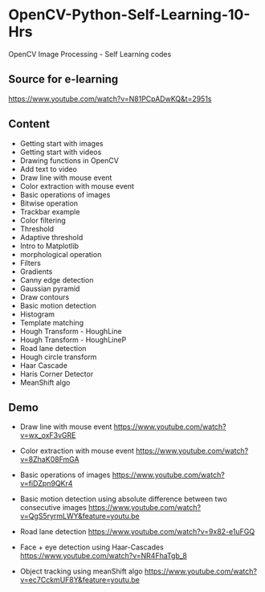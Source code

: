 # OpenCV-Python-Self-Learning-10-Hrs
OpenCV Image Processing - Self Learning codes

## Source for e-learning
https://www.youtube.com/watch?v=N81PCpADwKQ&t=2951s

## Content
* Getting start with images
* Getting start with videos
* Drawing functions in OpenCV
* Add text to video
* Draw line with mouse event
* Color extraction with mouse event
* Basic operations of images
* Bitwise operation
* Trackbar example
* Color filtering
* Threshold
* Adaptive threshold
* Intro to Matplotlib
* morphological operation
* Filters
* Gradients
* Canny edge detection
* Gaussian pyramid
* Draw contours
* Basic motion detection
* Histogram
* Template matching
* Hough Transform - HoughLine
* Hough Transform - HoughLineP
* Road lane detection
* Hough circle transform
* Haar Cascade
* Haris Corner Detector
* MeanShift algo

 
## Demo

* Draw line with mouse event
https://www.youtube.com/watch?v=wx_oxF3vGRE

* Color extraction with mouse event
https://www.youtube.com/watch?v=8ZhaK08FmGA

* Basic operations of images
https://www.youtube.com/watch?v=fiDZpn9QKr4

* Basic motion detection using absolute difference between two consecutive images
https://www.youtube.com/watch?v=QgS5ryrmLWY&feature=youtu.be

* Road lane detection
https://www.youtube.com/watch?v=9x82-e1uFGQ

* Face + eye detection using Haar-Cascades
https://www.youtube.com/watch?v=NR4FhaTgb_8

* Object tracking using meanShift algo
https://www.youtube.com/watch?v=ec7CckmUF8Y&feature=youtu.be

